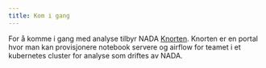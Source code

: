 ```yaml
---
title: Kom i gang
---
```


For å komme i gang med analyse tilbyr NADA [Knorten](https://knorten.knada.io). Knorten er en portal hvor man kan provisjonere notebook servere og airflow for teamet i et kubernetes cluster for analyse som driftes av NADA. 
